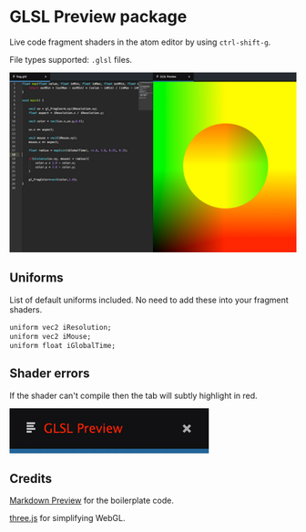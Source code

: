# GLSL Preview package

Live code fragment shaders in the atom editor by using
`ctrl-shift-g`.

File types supported: `.glsl` files.

![glsl-preview](assets/screenshot.jpg)

## Uniforms

List of default uniforms included. No need to add these into your fragment shaders.

```
uniform vec2 iResolution;
uniform vec2 iMouse;
uniform float iGlobalTime;
```

## Shader errors

If the shader can't compile then the tab will subtly highlight in red.

![glsl-preview-error](assets/error.jpg)

## Credits

[Markdown Preview](https://github.com/atom/markdown-preview) for the boilerplate code.

[three.js](http://threejs.org/) for simplifying WebGL.
